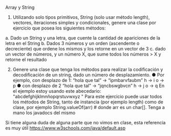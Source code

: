 Array y String
1. Utilizando solo tipos primitivos, String (solo usar método length), vectores, iteraciones simples y condicionales, genere una clase por ejercicio que posea los siguientes métodos:

a. Dado un String y una letra, que cuente la cantidad de apariciones de la letra en el String
b. Dados 3 números y un orden (ascendente o decreciente) que ordene los mismos y los retorne en un vector de 3
c. dado un vector de números, y un número X, que sume todos los números > X y retorne el resultado

2. Genere una clase que tenga los métodos para realizar la codificación y decodificación de un string, dado un número de desplazamiento.
● Por ejemplo, con desplazo de 1:
“hola que tal” -> “ipmbarvfaubm”
h -> i
o -> p
● con desplazo de 2
“hola que tal” -> “jqncbswgbvcn”
h -> j
o -> q
En el ejemplo estoy usando este abecedario: "abcdefghijklmnñopqrstuvwxyz "
Para este ejercicio puede usar todos los métodos de String, tanto de instancia (por ejemplo length) como de clase, por ejemplo String.valueOf(arr) # donde arr es un char[]. Tenga a mano los javadocs del mismo 

Si tiene alguna duda de alguna parte que no vimos en clase, esta referencia es muy útil
https://www.w3schools.com/java/default.asp